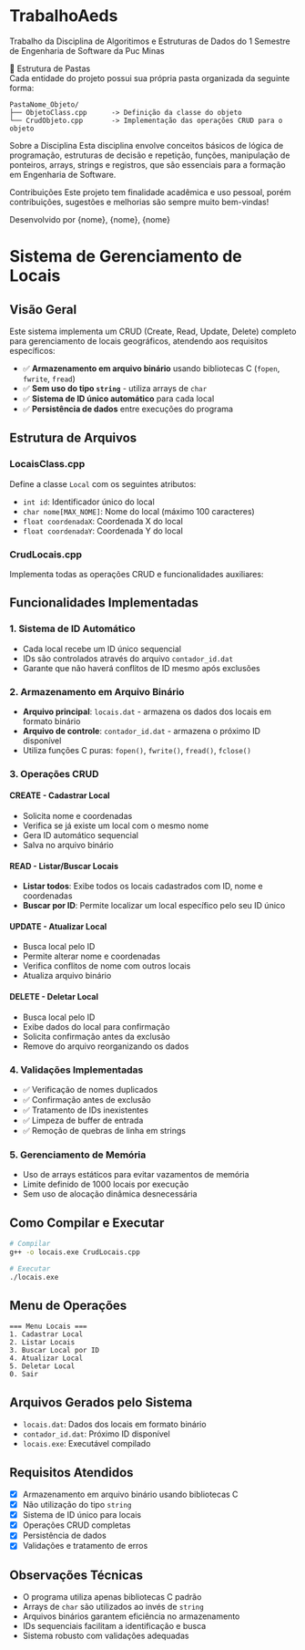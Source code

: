 # TrabalhoAeds

Trabalho da Disciplina de Algoritimos e Estruturas de Dados do 1 Semestre de Engenharia de Software da Puc Minas

📁 Estrutura de Pastas  
Cada entidade do projeto possui sua própria pasta organizada da seguinte forma:

    PastaNome_Objeto/
    ├── ObjetoClass.cpp      -> Definição da classe do objeto
    └── CrudObjeto.cpp       -> Implementação das operações CRUD para o objeto

Sobre a Disciplina
Esta disciplina envolve conceitos básicos de lógica de programação, estruturas de decisão e repetição, funções, manipulação de ponteiros, arrays, strings e registros, que são essenciais para a formação em Engenharia de Software.

Contribuições
Este projeto tem finalidade acadêmica e uso pessoal, porém contribuições, sugestões e melhorias são sempre muito bem-vindas!

Desenvolvido por {nome}, {nome}, {nome}


# Sistema de Gerenciamento de Locais

## Visão Geral
Este sistema implementa um CRUD (Create, Read, Update, Delete) completo para gerenciamento de locais geográficos, atendendo aos requisitos específicos:

- ✅ **Armazenamento em arquivo binário** usando bibliotecas C (`fopen`, `fwrite`, `fread`)
- ✅ **Sem uso do tipo `string`** - utiliza arrays de `char`
- ✅ **Sistema de ID único automático** para cada local
- ✅ **Persistência de dados** entre execuções do programa

## Estrutura de Arquivos

### LocaisClass.cpp
Define a classe `Local` com os seguintes atributos:
- `int id`: Identificador único do local
- `char nome[MAX_NOME]`: Nome do local (máximo 100 caracteres)
- `float coordenadaX`: Coordenada X do local
- `float coordenadaY`: Coordenada Y do local

### CrudLocais.cpp
Implementa todas as operações CRUD e funcionalidades auxiliares:

## Funcionalidades Implementadas

### 1. **Sistema de ID Automático**
- Cada local recebe um ID único sequencial
- IDs são controlados através do arquivo `contador_id.dat`
- Garante que não haverá conflitos de ID mesmo após exclusões

### 2. **Armazenamento em Arquivo Binário**
- **Arquivo principal**: `locais.dat` - armazena os dados dos locais em formato binário
- **Arquivo de controle**: `contador_id.dat` - armazena o próximo ID disponível
- Utiliza funções C puras: `fopen()`, `fwrite()`, `fread()`, `fclose()`

### 3. **Operações CRUD**

#### **CREATE - Cadastrar Local**
- Solicita nome e coordenadas
- Verifica se já existe um local com o mesmo nome
- Gera ID automático sequencial
- Salva no arquivo binário

#### **READ - Listar/Buscar Locais**
- **Listar todos**: Exibe todos os locais cadastrados com ID, nome e coordenadas
- **Buscar por ID**: Permite localizar um local específico pelo seu ID único

#### **UPDATE - Atualizar Local**
- Busca local pelo ID
- Permite alterar nome e coordenadas
- Verifica conflitos de nome com outros locais
- Atualiza arquivo binário

#### **DELETE - Deletar Local**
- Busca local pelo ID
- Exibe dados do local para confirmação
- Solicita confirmação antes da exclusão
- Remove do arquivo reorganizando os dados

### 4. **Validações Implementadas**
- ✅ Verificação de nomes duplicados
- ✅ Confirmação antes de exclusão
- ✅ Tratamento de IDs inexistentes
- ✅ Limpeza de buffer de entrada
- ✅ Remoção de quebras de linha em strings

### 5. **Gerenciamento de Memória**
- Uso de arrays estáticos para evitar vazamentos de memória
- Limite definido de 1000 locais por execução
- Sem uso de alocação dinâmica desnecessária

## Como Compilar e Executar

```bash
# Compilar
g++ -o locais.exe CrudLocais.cpp

# Executar
./locais.exe
```

## Menu de Operações
```
=== Menu Locais ===
1. Cadastrar Local
2. Listar Locais
3. Buscar Local por ID
4. Atualizar Local
5. Deletar Local
0. Sair
```

## Arquivos Gerados pelo Sistema
- `locais.dat`: Dados dos locais em formato binário
- `contador_id.dat`: Próximo ID disponível
- `locais.exe`: Executável compilado

## Requisitos Atendidos
- [x] Armazenamento em arquivo binário usando bibliotecas C
- [x] Não utilização do tipo `string`
- [x] Sistema de ID único para locais
- [x] Operações CRUD completas
- [x] Persistência de dados
- [x] Validações e tratamento de erros

## Observações Técnicas
- O programa utiliza apenas bibliotecas C padrão
- Arrays de `char` são utilizados ao invés de `string`
- Arquivos binários garantem eficiência no armazenamento
- IDs sequenciais facilitam a identificação e busca
- Sistema robusto com validações adequadas 

